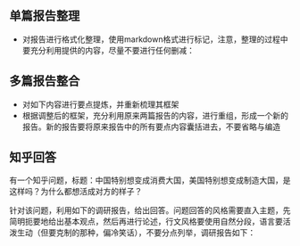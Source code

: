 
## 单篇报告整理
- 对报告进行格式化整理，使用markdown格式进行标记，注意，整理的过程中要充分利用提供的内容，尽量不要进行任何删减：

## 多篇报告整合
- 对如下内容进行要点提炼，并重新梳理其框架
- 根据调整后的框架，充分利用原来两篇报告的内容，进行重组，形成一个新的报告。新的报告要将原来报告中的所有要点内容囊括进去，不要省略与编造

## 知乎回答
有一个知乎问题，标题：中国特别想变成消费大国，美国特别想变成制造大国，是这样吗？为什么都想活成对方的样子？

针对该问题，利用如下的调研报告，给出回答。问题回答的风格需要直入主题，先简明扼要地给出基本观点，然后再进行论述，行文风格要使用自然分段，语言要活泼生动（但要克制的那种，偏冷笑话），不要分点列举，调研报告如下：
